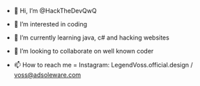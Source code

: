 - 👋 Hi, I’m @HackTheDevQwQ

- 👀 I’m interested in coding

- 🌱 I’m currently learning java, c# and hacking websites

- 💞️ I’m looking to collaborate on well known coder

- 📫 How to reach me = Instagram: LegendVoss.official.design / voss@adsoleware.com

<!---
HackTheDevQwQ/HackTheDevQwQ is a ✨ special ✨ repository because its `README.md` (this file) appears on your GitHub profile.
You can click the Preview link to take a look at your changes.
--->

